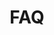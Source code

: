 ---
title: "FAQ"
heading: "Have a question?"
draft: false
_build:
  render: never

image: "images/undraw/undraw_inbox_cleanup_re_jcbh.svg"

faq:
- title: "What should I expect during the pre-order process?"
  content: "When you pre-order Handex, you’ll receive regular updates on the production timeline and be among the first to know when the first-generation model is ready for shipment."
- title: "What if I need to change my shipping address after placing a pre-order?"
  content: "Customers who purchase a pre-order will be emailed a login and temporary password where they can manage their order details anytime prior to shipment."
- title: "Who qualifies for a promotional version of Handex?"
  content: "Influencers with a niche in tech, ergonomics, or remote work please email us at info@handex.io"
- title: "When will the first generation model be ready for purchase?"
  content: "Handex is expected to launch in 2025. Official date to be announced."
---